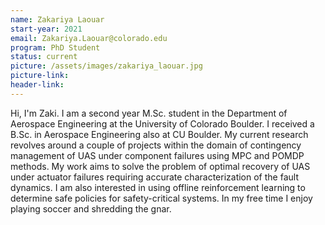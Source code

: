 ```yaml
---
name: Zakariya Laouar
start-year: 2021
email: Zakariya.Laouar@colorado.edu
program: PhD Student
status: current
picture: /assets/images/zakariya_laouar.jpg
picture-link: 
header-link: 
---
```


Hi, I'm Zaki. I am a second year M.Sc. student in the Department of Aerospace Engineering at the University of Colorado Boulder. I received a B.Sc. in Aerospace Engineering also at CU Boulder. My current research revolves around a couple of projects within the domain of contingency management of UAS under component failures using MPC and POMDP methods. My work aims to solve the problem of optimal recovery of UAS under actuator failures requiring accurate characterization of the fault dynamics. I am also interested in using offline reinforcement learning to determine safe policies for safety-critical systems. In my free time I enjoy playing soccer and shredding the gnar.
